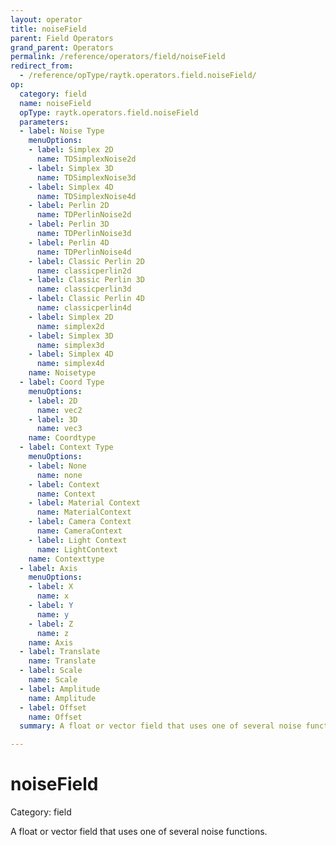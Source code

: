```yaml
---
layout: operator
title: noiseField
parent: Field Operators
grand_parent: Operators
permalink: /reference/operators/field/noiseField
redirect_from:
  - /reference/opType/raytk.operators.field.noiseField/
op:
  category: field
  name: noiseField
  opType: raytk.operators.field.noiseField
  parameters:
  - label: Noise Type
    menuOptions:
    - label: Simplex 2D
      name: TDSimplexNoise2d
    - label: Simplex 3D
      name: TDSimplexNoise3d
    - label: Simplex 4D
      name: TDSimplexNoise4d
    - label: Perlin 2D
      name: TDPerlinNoise2d
    - label: Perlin 3D
      name: TDPerlinNoise3d
    - label: Perlin 4D
      name: TDPerlinNoise4d
    - label: Classic Perlin 2D
      name: classicperlin2d
    - label: Classic Perlin 3D
      name: classicperlin3d
    - label: Classic Perlin 4D
      name: classicperlin4d
    - label: Simplex 2D
      name: simplex2d
    - label: Simplex 3D
      name: simplex3d
    - label: Simplex 4D
      name: simplex4d
    name: Noisetype
  - label: Coord Type
    menuOptions:
    - label: 2D
      name: vec2
    - label: 3D
      name: vec3
    name: Coordtype
  - label: Context Type
    menuOptions:
    - label: None
      name: none
    - label: Context
      name: Context
    - label: Material Context
      name: MaterialContext
    - label: Camera Context
      name: CameraContext
    - label: Light Context
      name: LightContext
    name: Contexttype
  - label: Axis
    menuOptions:
    - label: X
      name: x
    - label: Y
      name: y
    - label: Z
      name: z
    name: Axis
  - label: Translate
    name: Translate
  - label: Scale
    name: Scale
  - label: Amplitude
    name: Amplitude
  - label: Offset
    name: Offset
  summary: A float or vector field that uses one of several noise functions.

---
```


# noiseField

Category: field



A float or vector field that uses one of several noise functions.